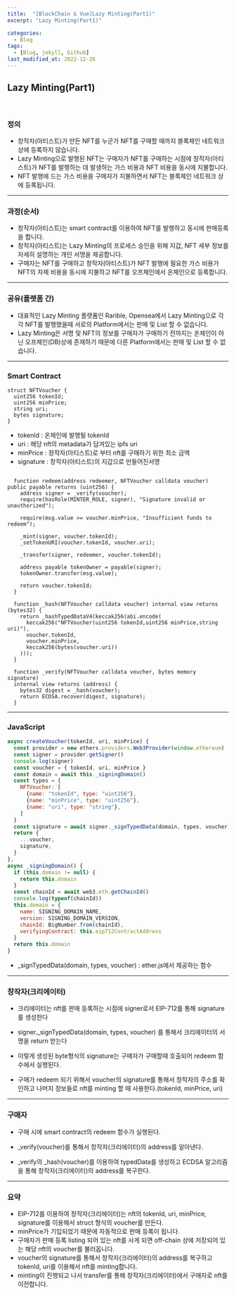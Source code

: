 ```yaml
---
title:  "[BlockChain & Vue]Lazy Minting(Part1)"
excerpt: "Lazy Minting(Part1)"

categories:
  - Blog
tags:
  - [Blog, jekyll, Github]
last_modified_at: 2022-12-26
---
```


## Lazy Minting(Part1)
<br />

### 정의
- 창작자(아티스트)가 만든 NFT를 누군가 NFT를 구매할 때까지 블록체인 네트워크 상에 등록하지 않습니다.
- Lazy Minting으로 발행된 NFT는 구매자가 NFT를 구매하는 시점에 창작자(아티스트)가 NFT를 발행하는 데 발생하는 가스 비용과 NFT 비용을 동시에 지불합니다.
- NFT 발행에 드는 가스 비용을 구매자가 지불하면서 NFT는 블록체인 네트워크 상에 등록됩니다.

---

### 과정(순서)
- 창작자(아티스트)는 smart contract를 이용하여 NFT를 발행하고 동시에 판매등록을 합니다.
- 창작자(아티스트)는 Lazy Minting의 프로세스 승인을 위해 지갑, NFT 세부 정보를 자세히 설명하는 개인 서명을 제공합니다.
- 구매자는 NFT를 구매하고 창작자(아티스트)가 NFT 발행에 필요한 가스 비용가 NFT의 자체 비용을 동시에 지불하고 NFT를 오프체인에서 온체인으로 등록합니다.

---

### 공유(플랫폼 간)
- 대표적인 Lazy Minting 플랫폼인 Rarible, Opensea에서 Lazy Minting으로 각각 NFT를 발행했을때 서로의 Platform에서는 판매 및 List 할 수 없습니다.
- Lazy Minting은 서명 및 NFT의 정보를 구매자가 구매하기 전까지는 온체인이 아닌 오프체인(DB)상에 존재하기 때문에 다른 Platform에서는 판매 및 List 할 수 없습니다. 

---

### Smart Contract
```solidity
struct NFTVoucher {
  uint256 tokenId;
  uint256 minPrice;
  string uri;
  bytes signature;
}
```
- tokenId : 온체인에 발행될 tokenId
- uri : 해당 nft의 metadata가 담겨있는 ipfs uri
- minPrice : 창작자(아티스트)로 부터 nft를 구매하기 위한 최소 금액
- signature : 창작자(아티스트)의 지갑으로 만들어진서명

```solidity

  function redeem(address redeemer, NFTVoucher calldata voucher) public payable returns (uint256) {
    address signer = _verify(voucher);
    require(hasRole(MINTER_ROLE, signer), "Signature invalid or unauthorized");

    require(msg.value >= voucher.minPrice, "Insufficient funds to redeem");

    _mint(signer, voucher.tokenId);
    _setTokenURI(voucher.tokenId, voucher.uri);

    _transfer(signer, redeemer, voucher.tokenId);

    address payable tokenOwner = payable(signer);
    tokenOwner.transfer(msg.value);       

    return voucher.tokenId;
  }

  function _hash(NFTVoucher calldata voucher) internal view returns (bytes32) {
    return _hashTypedDataV4(keccak256(abi.encode(
      keccak256("NFTVoucher(uint256 tokenId,uint256 minPrice,string uri)"),
      voucher.tokenId,
      voucher.minPrice,
      keccak256(bytes(voucher.uri))
    )));
  }

  function _verify(NFTVoucher calldata voucher, bytes memory signature) 
  internal view returns (address) {
    bytes32 digest = _hash(voucher);
    return ECDSA.recover(digest, signature);
  }
```

---

### JavaScript
```javascript
async createVoucher(tokenId, uri, minPrice) {
  const provider = new ethers.providers.Web3Provider(window.ethereum)
  const signer = provider.getSigner()
  console.log(signer)
  const voucher = { tokenId, uri, minPrice }
  const domain = await this._signingDomain()
  const types = {
    NFTVoucher: [
      {name: "tokenId", type: "uint256"},
      {name: "minPrice", type: "uint256"},
      {name: "uri", type: "string"},  
    ]
  }
  const signature = await signer._signTypedData(domain, types, voucher)
  return {
    ...voucher,
    signature,
  }
},
async _signingDomain() {
  if (this.domain != null) {
  	return this.domain
  }
  const chainId = await web3.eth.getChainId()
  console.log(typeof(chainId))
  this.domain = {
  	name: SIGNING_DOMAIN_NAME,
  	version: SIGNING_DOMAIN_VERSION,
  	chainId: BigNumber.from(chainId),
  	verifyingContract: this.eip712ContractAddress
  }
  return this.domain
}
```

- _signTypedData(domain, types, voucher) : ether.js에서 제공하는 함수
 
---

### 창작자(크리에이터)

- 크리에이터는 nft를 판매 등록하는 시점에 signer로서 EIP-712를 통해 signature를 생성한다

- signer._signTypedData(domain, types, voucher) 를 통해서 크리에이터의 서명을 return 받는다

- 이렇게 생성된 byte형식의 signature는 구매자가 구매할때 호출되어 redeem 함수에서 실행된다.

- 구매가 redeem 되기 위해서 voucher의 signature를 통해서 창작자의 주소를 확인하고 나머지 정보들로 nft를 minting 할 때 사용한다.(tokenId, minPrice, uri)

---

### 구매자

- 구매 시에 smart contract의 redeem 함수가 실행된다.

- _verify(voucher)를 통해서 창작자(크리에이터)의 address를 알아낸다.

- _verify의 _hash(voucher)를 이용하여 typedData를 생성하고 ECDSA 알고리즘을 통해 창작자(크리에이터)의 address를 복구한다.

---

### 요약

- EIP-712를 이용하여 창작자(크리에이터)는 nft의 tokenId, uri, minPrice, signature를 이용해서 struct 형식의 voucher를 만든다.
- minPrice가 기입되었기 때문에 자동적으로 판매 등록이 됩니다.
- 구매자가 판매 등록 listing 되어 있는 nft를 사게 되면 off-chain 상에 저장되어 있는 해당 nft의 voucher를 불러옵니다.
- voucher의 signature를 통해서 창작자(크리에이터)의 address를 복구하고 tokenId, uri를 이용해서 nft를 minting합니다.
- minting이 진행되고 나서 transfer를 통해 창작자(크리에이터)에서 구매자로 nft를 이전합니다.